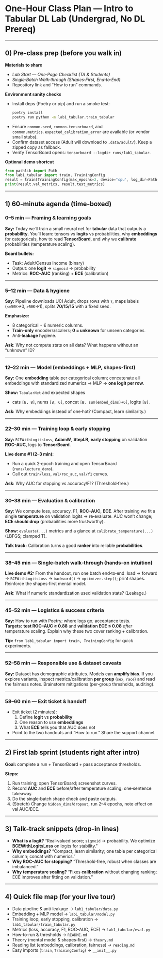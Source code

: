 # One-Hour Class Plan — Intro to Tabular DL Lab (Undergrad, No DL Prereq)

---

## 0) Pre‑class prep (before you walk in)

**Materials to share**
- *Lab Start — One‑Page Checklist (TA & Students)*
- *Single‑Batch Walk‑through (Shapes‑First, End‑to‑End)*
- Repository link and “How to run” commands.

**Environment sanity checks**
- Install deps (Poetry or pip) and run a smoke test:
  ```bash
  poetry install
  poetry run python -m lab1_tabular.train_tabular
  ```
- Ensure `common.seed`, `common.tensorboard`, and `common.metrics.expected_calibration_error` are available (or vendor small stubs).
- Confirm dataset access (Adult will download to `.data/adult/`). Keep a zipped copy as fallback.
- Verify TensorBoard opens: `tensorboard --logdir runs/lab1_tabular`.

**Optional demo shortcut**
```python
from pathlib import Path
from lab1_tabular import train, TrainingConfig
result = train(TrainingConfig(max_epochs=2, device="cpu", log_dir=Path("runs/lecture_demo")))
print(result.val_metrics, result.test_metrics)
```

---

## 1) 60‑minute agenda (time‑boxed)

### 0–5 min — Framing & learning goals
**Say:** Today we’ll train a small neural net for **tabular** data that outputs a **probability**. You’ll learn: tensors vs **logits** vs probabilities, why **embeddings** for categoricals, how to read **TensorBoard**, and why we **calibrate** probabilities (temperature scaling).

**Board bullets:**
- Task: Adult/Census Income (binary)
- Output: one **logit** → `sigmoid` → probability
- Metrics: **ROC–AUC** (ranking) + **ECE** (calibration)

---

### 5–12 min — Data & hygiene
**Say:** Pipeline downloads UCI Adult, drops rows with `?`, maps labels (`<=50K`→0, `>50K`→1), splits **70/15/15** with a fixed seed.

**Emphasize:**
- 8 categorical + 6 numeric columns.
- **Train‑only** encoders/scalers; **0 = unknown** for unseen categories.
- Anti‑**leakage** hygiene.

**Ask:** Why not compute stats on all data? What happens without an “unknown” ID?

---

### 12–22 min — Model (embeddings + MLP, shapes‑first)
**Say:** One **embedding** table per categorical column; concatenate all embeddings with standardized numerics → MLP → **one logit per row**.

**Show:** `TabularNet` and expected shapes  
- cats `[B, 8]`, nums `[B, 6]`, concat `[B, sum(embed_dims)+6]`, logits `[B]`.

**Ask:** Why embeddings instead of one‑hot? (Compact, learn similarity.)

---

### 22–30 min — Training loop & early stopping
**Say:** `BCEWithLogitsLoss`, **AdamW**, **StepLR**, **early stopping** on validation **ROC–AUC**, logs to **TensorBoard**.

**Live demo #1 (2–3 min):**
- Run a quick 2‑epoch training and open TensorBoard (`runs/lecture_demo`).
- Call out `train/loss`, `val/roc_auc`, `val/f1` curves.

**Ask:** Why AUC for stopping vs accuracy/F1? (Threshold‑free.)

---

### 30–38 min — Evaluation & calibration
**Say:** We compute loss, accuracy, F1, **ROC–AUC**, **ECE**. After training we fit a single **temperature** on validation logits → re‑evaluate. AUC won’t change; **ECE should drop** (probabilities more trustworthy).

**Show:** `evaluate(...)` metrics and a glance at `calibrate_temperature(...)` (LBFGS; clamped T).

**Talk track:** Calibration turns a good **ranker** into reliable **probabilities**.

---

### 38–45 min — Single‑batch walk‑through (hands‑on intuition)
**Live demo #2:** From the handout, run one batch end‑to‑end: load → forward → `BCEWithLogitsLoss` → `backward()` → `optimizer.step()`; print shapes. Reinforce the shapes‑first mental model.

**Ask:** What if numeric standardization used validation stats? (Leakage.)

---

### 45–52 min — Logistics & success criteria
**Say:** How to run with Poetry; where logs go; acceptance tests.  
**Targets:** **test ROC–AUC ≥ 0.88** and **validation ECE ≤ 0.08** *after* temperature scaling. Explain why these two cover ranking + calibration.

**Tip:** `from lab1_tabular import train, TrainingConfig` for quick experiments.

---

### 52–58 min — Responsible use & dataset caveats
**Say:** Dataset has demographic attributes. Models can **amplify bias**. If you explore variants, inspect metrics/calibration **per group** (`sex`, `race`) and read the fairness notes. Brainstorm mitigations (per‑group thresholds, auditing).

---

### 58–60 min — Exit ticket & handoff
- Exit ticket (2 minutes):
  1) Define **logit** vs **probability**  
  2) One reason to use **embeddings**  
  3) What **ECE** tells you that AUC does not
- Point to the two handouts and “How to run.” Share the support channel.

---

## 2) First lab sprint (students right after intro)

**Goal:** complete a run + TensorBoard + pass acceptance thresholds.

**Steps:**
1) Run training; open TensorBoard; screenshot curves.  
2) Record **AUC** and **ECE** before/after temperature scaling; one‑sentence takeaway.  
3) Do the single‑batch shape check and paste outputs.  
4) (Stretch) Change `hidden_dims`/`dropout`, run 2–4 epochs, note effect on val AUC/ECE.

---

## 3) Talk‑track snippets (drop‑in lines)

- **What is a logit?** “Real‑valued score; `sigmoid` → probability. We optimize **BCEWithLogitsLoss** on logits for stability.”
- **Why embeddings?** “Compact, learn similarity; one table per categorical column; concat with numerics.”
- **Why ROC–AUC for stopping?** “Threshold‑free, robust when classes are imbalanced.”
- **Why temperature scaling?** “Fixes **calibration** without changing ranking; ECE improves after fitting on validation.”

---

## 4) Quick file map (for your live tour)

- Data pipeline & anti‑leakage → `lab1_tabular/data.py`  
- Embedding + MLP model → `lab1_tabular/model.py`  
- Training loop, early stopping, calibration → `lab1_tabular/train_tabular.py`  
- Metrics (loss, accuracy, F1, ROC–AUC, ECE) → `lab1_tabular/eval.py`  
- How‑to‑run & thresholds → `README.md`  
- Theory (mental model & shapes‑first) → `theory.md`  
- Reading list (embeddings, calibration, fairness) → `reading.md`  
- Easy imports (`train`, `TrainingConfig`) → `__init__.py`
